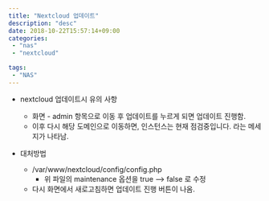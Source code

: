 ```yaml
---
title: "Nextcloud 업데이트"
description: "desc"
date: 2018-10-22T15:57:14+09:00
categories:
 - "nas"
 - "nextcloud"

tags:
 - "NAS"
---
```



* nextcloud 업데이트시 유의 사항
	* 화면 - admin 항목으로 이동 후 업데이트를 누르게 되면 업데이트 진행함.
	* 이후 다시 해당 도메인으로 이동하면, 인스턴스는 현재 점검중입니다. 라는 메세지가 나타남.

* 대처방법
	* /var/www/nextcloud/config/config.php
		* 위 파일의 maintenance 옵션을 true --> false 로 수정
	* 다시 화면에서 새로고침하면 업데이트 진행 버튼이 나옴.
